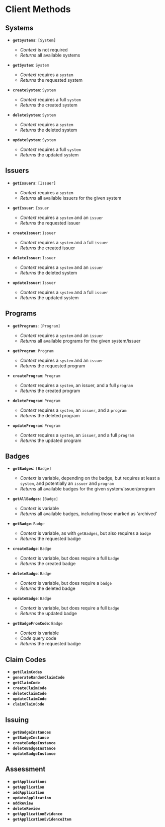 # Client Methods

<a name="systems"></a>
## Systems

* **`getSystems`**: `[System]`
  * *Context* is not required
  * *Returns* all available systems

* **`getSystem`**: `System`
  * *Context* requires a `system`
  * *Returns* the requested system

* **`createSystem`**: `System`
  * *Context* requires a full `system`
  * *Returns* the created system

* **`deleteSystem`**: `System`
  * *Context* requires a `system`
  * *Returns* the deleted system

* **`updateSystem`**: `System`
  * *Context* requires a full `system`
  * *Returns* the updated system

<a name="issuers"></a>
## Issuers

* **`getIssuers`**: `[Issuer]`
  * *Context* requires a `system`
  * *Returns* all available issuers for the given system

* **`getIssuer`**: `Issuer`
  * *Context* requires a `system` and an `issuer`
  * *Returns* the requested issuer

* **`createIssuer`**: `Issuer`  
  * *Context* requires a `system` and a full `issuer`
  * *Returns* the created issuer

* **`deleteIssuer`**: `Issuer`
  * *Context* requires a `system` and an `issuer`
  * *Returns* the deleted system

* **`updateIssuer`**: `Issuer`
  * *Context* requires a `system` and a full `issuer`
  * *Returns* the updated system

<a name="programs"></a>
## Programs

* **`getPrograms`**: `[Program]`
  * *Context* requires a `system` and an `issuer`
  * *Returns* all available programs for the given system/issuer

* **`getProgram`**: `Program`
  * *Context* requires a `system` and an `issuer`
  * *Returns* the requested program

* **`createProgram`**: `Program`  
  * *Context* requires a `system`, an issuer, and a full `program`
  * *Returns* the created program

* **`deleteProgram`**: `Program`
  * *Context* requires a `system`, an `issuer`, and a `program`
  * *Returns* the deleted program

* **`updateProgram`**: `Program`
  * *Context* requires a `system`, an `issuer`, and a full `program`
  * *Returns* the updated program

<a name="badges"></a>
## Badges

* **`getBadges`**: `[Badge]`
  * *Context* is variable, depending on the badge, but requires at least a `system`, and potentially an `issuer` and `program`
  * *Returns* all available badges for the given system/issuer/program

* **`getAllBadges`**: `[Badge]`
  * *Context* is variable
  * *Returns* all available badges, including those marked as 'archived'

* **`getBadge`**: `Badge`
  * *Context* is variable, as with `getBadges`, but also requires a `badge`
  * *Returns* the requested badge

* **`createBadge`**: `Badge`  
  * *Context* is variable, but does require a full `badge`
  * *Returns* the created badge

* **`deleteBadge`**: `Badge`
  * *Context* is variable, but does require a `badge`
  * *Returns* the deleted badge

* **`updateBadge`**: `Badge`
  * *Context* is variable, but does require a full `badge`
  * *Returns* the updated badge

* **`getBadgeFromCode`**: `Badge`
  * *Context* is variable
  * *Code* query code
  * *Returns* the requested badge

<a name="claimCodes"></a>
## Claim Codes

* **`getClaimCodes`**
* **`generateRandomClaimCode`**
* **`getClaimCode`**
* **`createClaimCode`**
* **`deleteClaimCode`**
* **`updateClaimCode`**
* **`claimClaimCode`**

<a name="issuing"></a>
## Issuing

* **`getBadgeInstances`**
* **`getBadgeInstance`**
* **`createBadgeInstance`**
* **`deleteBadgeInstance`**
* **`updateBadgeInstance`**

<a name="assessment"></a>
## Assessment

* **`getApplications`**
* **`getApplication`**
* **`addApplication`**
* **`updateApplication`**
* **`addReview`**
* **`deleteReview`**
* **`getApplicationEvidence`**
* **`getApplicationEvidenceItem`**
